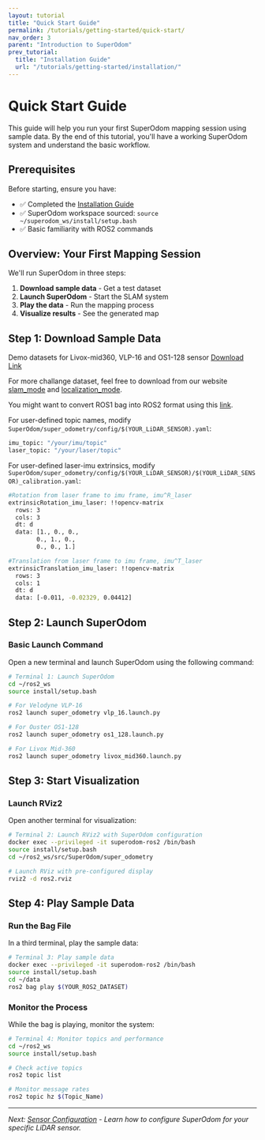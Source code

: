 ```yaml
---
layout: tutorial
title: "Quick Start Guide"
permalink: /tutorials/getting-started/quick-start/
nav_order: 3
parent: "Introduction to SuperOdom"
prev_tutorial:
  title: "Installation Guide"
  url: "/tutorials/getting-started/installation/"
---
```


# Quick Start Guide

This guide will help you run your first SuperOdom mapping session using sample data. By the end of this tutorial, you'll have a working SuperOdom system and understand the basic workflow.

## Prerequisites

Before starting, ensure you have:
- ✅ Completed the [Installation Guide](../installation/)
- ✅ SuperOdom workspace sourced: `source ~/superodom_ws/install/setup.bash`
- ✅ Basic familiarity with ROS2 commands

## Overview: Your First Mapping Session

We'll run SuperOdom in three steps:
1. **Download sample data** - Get a test dataset
2. **Launch SuperOdom** - Start the SLAM system
3. **Play the data** - Run the mapping process
4. **Visualize results** - See the generated map

## Step 1: Download Sample Data

Demo datasets for Livox-mid360, VLP-16 and OS1-128 sensor [Download Link](https://drive.google.com/drive/folders/1oA0kRFIH0_8oyD32IW1vZitfxYunzdBr?usp=sharing)

For more challange dataset, feel free to download from our website [slam_mode](https://superodometry.com/iccv23_challenge_LiI) and [localization_mode](https://superodometry.com/superloc). 

You might want to convert ROS1 bag into ROS2 format using this [link](https://docs.openvins.com/dev-ros1-to-ros2.html). 

For user-defined topic names, modify `SuperOdom/super_odometry/config/$(YOUR_LiDAR_SENSOR).yaml`: 
```bash
imu_topic: "/your/imu/topic"
laser_topic: "/your/laser/topic"
```
For user-defined laser-imu extrinsics, modify `SuperOdom/super_odometry/config/$(YOUR_LiDAR_SENSOR)/$(YOUR_LiDAR_SENSOR)_calibration.yaml`: 
```bash
#Rotation from laser frame to imu frame, imu^R_laser
extrinsicRotation_imu_laser: !!opencv-matrix
  rows: 3
  cols: 3
  dt: d  
  data: [1., 0., 0.,
        0., 1., 0.,
        0., 0., 1.]

#Translation from laser frame to imu frame, imu^T_laser
extrinsicTranslation_imu_laser: !!opencv-matrix
  rows: 3
  cols: 1
  dt: d
  data: [-0.011, -0.02329, 0.04412]
```

## Step 2: Launch SuperOdom

### Basic Launch Command

Open a new terminal and launch SuperOdom using the following command:

```bash
# Terminal 1: Launch SuperOdom
cd ~/ros2_ws
source install/setup.bash

# For Velodyne VLP-16
ros2 launch super_odometry vlp_16.launch.py

# For Ouster OS1-128
ros2 launch super_odometry os1_128.launch.py

# For Livox Mid-360
ros2 launch super_odometry livox_mid360.launch.py
```

## Step 3: Start Visualization

### Launch RViz2

Open another terminal for visualization:

```bash
# Terminal 2: Launch RViz2 with SuperOdom configuration
docker exec --privileged -it superodom-ros2 /bin/bash
source install/setup.bash
cd ~/ros2_ws/src/SuperOdom/super_odometry

# Launch RViz with pre-configured display
rviz2 -d ros2.rviz
```

## Step 4: Play Sample Data

### Run the Bag File

In a third terminal, play the sample data:

```bash
# Terminal 3: Play sample data
docker exec --privileged -it superodom-ros2 /bin/bash
source install/setup.bash
cd ~/data
ros2 bag play $(YOUR_ROS2_DATASET)
```

### Monitor the Process

While the bag is playing, monitor the system:

```bash
# Terminal 4: Monitor topics and performance
cd ~/ros2_ws
source install/setup.bash

# Check active topics
ros2 topic list

# Monitor message rates
ros2 topic hz $(Topic_Name)
```

<!-- ## Step 5: Observe the Results

### What You Should See

As the data plays, observe the following in RViz:

1. **Raw Point Clouds**: Streaming LiDAR data in the `/velodyne_points` topic
2. **Feature Extraction**: Colored edge (red) and surface (green) features
3. **Odometry Path**: Blue line showing the estimated trajectory
4. **Global Map**: Accumulated point cloud showing the mapped environment
5. **TF Frames**: Coordinate frame relationships

### Real-Time Performance Indicators

**Good Performance Signs:**
- Smooth trajectory path without jumps
- Consistent feature extraction (steady red/green points)
- Map accumulation without excessive drift
- Processing rate > 10 Hz

**Performance Issues:**
- Jerky or discontinuous trajectory
- Missing features in certain areas
- Excessive computational delays
- Error messages in terminals -->

<!-- ## Next Steps

Congratulations! You've successfully run your first SuperOdom mapping session. Here's what to explore next: -->
<!-- 
### Immediate Next Steps
1. **[Sensor Configuration](../sensor-configuration/)** - Set up your actual LiDAR sensor
2. **[Parameter Tuning](../parameter-tuning/)** - Optimize performance for your environment
3. **[Real-Time Mapping](../real-time-mapping/)** - Run SuperOdom with live sensor data

### Advanced Topics
1. **[IMU Integration](../imu-integration/)** - Add IMU for improved robustness
2. **[Loop Closure](../loop-closure/)** - Enable loop detection for large-scale mapping
3. **[Multi-Session Mapping](../multi-session/)** - Continue mapping across multiple sessions

### Development and Customization
1. **[Custom Configurations](../custom-config/)** - Create configurations for new sensors
2. **[API Reference](../api-reference/)** - Understand the programmatic interface
3. **[Contributing](../contributing/)** - Contribute to SuperOdom development -->

<!-- ## Summary

In this quick start guide, you:

✅ Launched SuperOdom with default configuration  
✅ Visualized the mapping process in RViz  
✅ Processed sample LiDAR data  
✅ Observed real-time SLAM performance  
✅ Saved mapping results  

You now have a working SuperOdom installation and understand the basic workflow. The next tutorials will help you customize SuperOdom for your specific sensors and applications. -->

---

*Next: [Sensor Configuration](../sensor-configuration/) - Learn how to configure SuperOdom for your specific LiDAR sensor.*